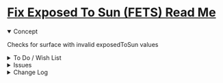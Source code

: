 # [Fix Exposed To Sun (FETS) Read Me]( #r0-4-0/fets-fix-exposed-to-sun/README.md )


<details open >

<summary>Concept</summary>

Checks for surface with invalid exposedToSun values

</details>

<details>

<summary>To Do / Wish List</summary>


</details>

<details>

<summary>Issues</summary>


</details>

<details>

<summary>Change Log</summary>

### 2019-05-15 ~ Theo

* F - First commit

</details>